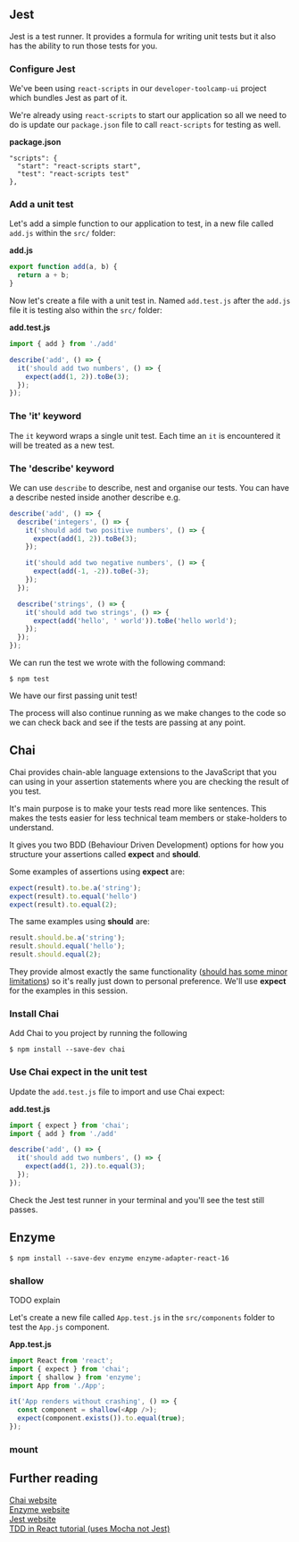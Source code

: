 


## Jest
Jest is a test runner. It provides a formula for writing unit tests but it also
has the ability to run those tests for you.

### Configure Jest
We've been using `react-scripts` in our `developer-toolcamp-ui` project which
bundles Jest as part of it.

We're already using `react-scripts` to start our application so all we need to
do is update our `package.json` file to call `react-scripts` for testing as
well.

**package.json**
```
"scripts": {
  "start": "react-scripts start",
  "test": "react-scripts test"
},
```

### Add a unit test
Let's add a simple function to our application to test, in a new file called
`add.js` within the `src/` folder:  

**add.js**
```javaScript
export function add(a, b) {
  return a + b;
}
```

Now let's create a file with a unit test in. Named `add.test.js` after the
`add.js` file it is testing also within the `src/` folder:  

**add.test.js**
```javaScript
import { add } from './add'

describe('add', () => {
  it('should add two numbers', () => {
    expect(add(1, 2)).toBe(3);
  });
});
```

### The 'it' keyword
The `it` keyword wraps a single unit test. Each time an `it` is encountered it
will be treated as a new test.

### The 'describe' keyword
We can use `describe` to describe, nest and organise our tests. You can have a
describe nested inside another describe e.g.
```javaScript
describe('add', () => {
  describe('integers', () => {
    it('should add two positive numbers', () => {
      expect(add(1, 2)).toBe(3);
    });

    it('should add two negative numbers', () => {
      expect(add(-1, -2)).toBe(-3);
    });
  });

  describe('strings', () => {
    it('should add two strings', () => {
      expect(add('hello', ' world')).toBe('hello world');
    });
  });
});
```

We can run the test we wrote with the following command:
```
$ npm test
```

We have our first passing unit test!

The process will also continue running as we make changes to the code so we can
check back and see if the tests are passing at any point.

## Chai
Chai provides chain-able language extensions to the JavaScript that you can
using in your assertion statements where you are checking the result of you
test.

It's main purpose is to make your tests read more like sentences. This makes
the tests easier for less technical team members or stake-holders to understand.

It gives you two BDD (Behaviour Driven Development) options for how you
structure your assertions called **expect** and **should**.

Some examples of assertions using **expect** are:
```javaScript
expect(result).to.be.a('string');
expect(result).to.equal('hello')
expect(result).to.equal(2);
```

The same examples using **should** are:
```javaScript
result.should.be.a('string');
result.should.equal('hello');
result.should.equal(2);
```

They provide almost exactly the same functionality ([should has some minor limitations](http://www.chaijs.com/guide/styles/)) so it's really just down to
personal preference. We'll use **expect** for the examples in this session.

### Install Chai
Add Chai to you project by running the following
```
$ npm install --save-dev chai
```

### Use Chai expect in the unit test
Update the `add.test.js` file to import and use Chai expect:

**add.test.js**
```javaScript
import { expect } from 'chai';
import { add } from './add'

describe('add', () => {
  it('should add two numbers', () => {
    expect(add(1, 2)).to.equal(3);
  });
});
```

Check the Jest test runner in your terminal and you'll see the test still
passes.

## Enzyme
```
$ npm install --save-dev enzyme enzyme-adapter-react-16
```

### shallow
TODO explain

Let's create a new file called `App.test.js` in the `src/components` folder to
test the `App.js` component.

**App.test.js**
```javaScript
import React from 'react';
import { expect } from 'chai';
import { shallow } from 'enzyme';
import App from './App';

it('App renders without crashing', () => {
  const component = shallow(<App />);
  expect(component.exists()).to.equal(true);
});
```

### mount

<a name="further"></a>
## Further reading
[Chai website](http://www.chaijs.com/)  
[Enzyme website](http://airbnb.io/enzyme/)  
[Jest website](https://jestjs.io/)  
[TDD in React tutorial (uses Mocha not Jest)](https://daveceddia.com/getting-started-with-tdd-in-react/)  
